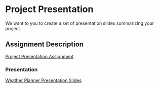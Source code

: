 
# Project Presentation
We want to you to create a set of presentation slides summarizing your project.

## Assignment Description
[Project Presentation Assignment](https://education.launchcode.org/liftoff/modules/assignments/project-presentation)

### Presentation
[Weather Planner Presentation Slides](https://github.com/clkcompton/liftoff-assignments/files/6561843/Cori.s.Project.Slides.pdf)
